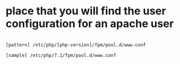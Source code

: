 

# place that you will find the user configuration for an apache user

```

[pattern] /etc/php/[php-version]/fpm/pool.d/www.conf

[sample] /etc/php/7.1/fpm/pool.d/www.conf

```